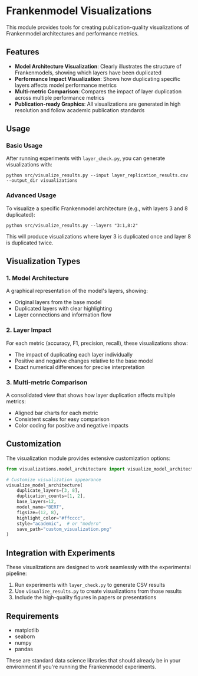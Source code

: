 # Frankenmodel Visualizations

This module provides tools for creating publication-quality visualizations of Frankenmodel architectures and performance metrics.

## Features

- **Model Architecture Visualization**: Clearly illustrates the structure of Frankenmodels, showing which layers have been duplicated
- **Performance Impact Visualization**: Shows how duplicating specific layers affects model performance metrics
- **Multi-metric Comparison**: Compares the impact of layer duplication across multiple performance metrics
- **Publication-ready Graphics**: All visualizations are generated in high resolution and follow academic publication standards

## Usage

### Basic Usage

After running experiments with `layer_check.py`, you can generate visualizations with:

```
python src/visualize_results.py --input layer_replication_results.csv --output_dir visualizations
```

### Advanced Usage

To visualize a specific Frankenmodel architecture (e.g., with layers 3 and 8 duplicated):

```
python src/visualize_results.py --layers "3:1,8:2"
```

This will produce visualizations where layer 3 is duplicated once and layer 8 is duplicated twice.

## Visualization Types

### 1. Model Architecture

A graphical representation of the model's layers, showing:
- Original layers from the base model
- Duplicated layers with clear highlighting
- Layer connections and information flow

### 2. Layer Impact

For each metric (accuracy, F1, precision, recall), these visualizations show:
- The impact of duplicating each layer individually
- Positive and negative changes relative to the base model
- Exact numerical differences for precise interpretation

### 3. Multi-metric Comparison

A consolidated view that shows how layer duplication affects multiple metrics:
- Aligned bar charts for each metric
- Consistent scales for easy comparison
- Color coding for positive and negative impacts

## Customization

The visualization module provides extensive customization options:

```python
from visualizations.model_architecture import visualize_model_architecture

# Customize visualization appearance
visualize_model_architecture(
    duplicate_layers=[3, 8],
    duplication_counts=[1, 2],
    base_layers=12,
    model_name="BERT",
    figsize=(12, 8),
    highlight_color="#ffcccc",
    style="academic",  # or "modern"
    save_path="custom_visualization.png"
)
```

## Integration with Experiments

These visualizations are designed to work seamlessly with the experimental pipeline:

1. Run experiments with `layer_check.py` to generate CSV results
2. Use `visualize_results.py` to create visualizations from those results
3. Include the high-quality figures in papers or presentations

## Requirements

- matplotlib
- seaborn
- numpy
- pandas

These are standard data science libraries that should already be in your environment if you're running the Frankenmodel experiments. 